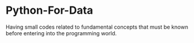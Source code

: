 # Python-For-Data
Having small codes related to fundamental concepts that must be known before entering into the programming world.
